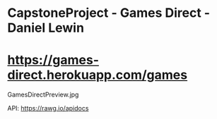 # CapstoneProject - Games Direct - Daniel Lewin
# https://games-direct.herokuapp.com/games

GamesDirectPreview.jpg

API: https://rawg.io/apidocs
